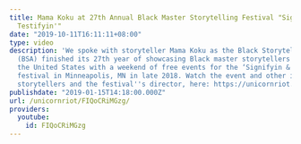 ```yaml
---
title: Mama Koku at 27th Annual Black Master Storytelling Festival "Signifyin' and
  Testifyin'"
date: "2019-10-11T16:11:11+08:00"
type: video
description: 'We spoke with storyteller Mama Koku as the Black Storytellers Alliance
  (BSA) finished its 27th year of showcasing Black master storytellers from around
  the United States with a weekend of free events for the ‘Signifyin & Testifyin’
  festival in Minneapolis, MN in late 2018. Watch the event and other interviews with
  storytellers and the festival''s director, here: https://unicornriot.ninja/2019/sharing-black-history-one-story-at-a-time-festival-reaches-27-years/'
publishdate: "2019-01-15T14:18:00.000Z"
url: /unicornriot/FIQoCRiMGzg/
providers:
  youtube:
    id: FIQoCRiMGzg
---
```

